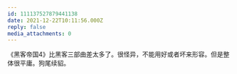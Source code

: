 ```yaml
---
id: 111137527879441138
date: 2021-12-22T10:11:56.000Z
reply: false
media_attachments: 0
---
```


《黑客帝国4》比黑客三部曲差太多了。很怪异，不能用好或者坏来形容。但是整体很平庸。狗尾续貂。

